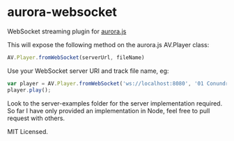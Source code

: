 aurora-websocket
================

WebSocket streaming plugin for [aurora.js](https://github.com/audiocogs/aurora.js)


This will expose the following method on the aurora.js AV.Player class:

```javascript
AV.Player.fromWebSocket(serverUrl, fileName)
```

Use your WebSocket server URI and track file name, eg:

```javascript
var player = AV.Player.fromWebSocket('ws://localhost:8080', '01 Conundrum.flac');
player.play();
```

Look to the server-examples folder for the server implementation required.
So far I have only provided an implementation in Node, feel free to pull request with others.


MIT Licensed.